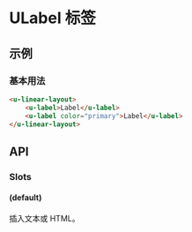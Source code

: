 # ULabel 标签

## 示例
### 基本用法

``` html
<u-linear-layout>
    <u-label>Label</u-label>
    <u-label color="primary">Label</u-label>
</u-linear-layout>
```

## API
### Slots

#### (default)

插入文本或 HTML。

